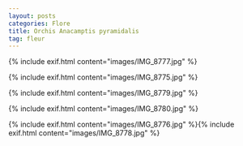 ```yaml
---
layout: posts
categories: Flore
title: Orchis Anacamptis pyramidalis
tag: fleur
---
```

{% include exif.html content="images/IMG_8777.jpg" %}

{% include exif.html content="images/IMG_8775.jpg" %}

{% include exif.html content="images/IMG_8779.jpg" %}

{% include exif.html content="images/IMG_8780.jpg" %}

{% include exif.html content="images/IMG_8776.jpg" %}{% include exif.html content="images/IMG_8778.jpg" %}